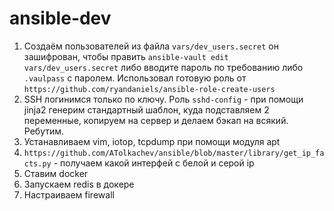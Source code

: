 # ansible-dev

1) Создаём пользователей из файла `vars/dev_users.secret` он зашифрован, чтобы править `ansible-vault edit vars/dev_users.secret` либо вводите пароль по требованию либо `.vaulpass` с паролем. Использовал готовую роль от `https://github.com/ryandaniels/ansible-role-create-users`
2) SSH логинимся только по ключу. Роль `sshd-config` - при помощи jinja2 генерим стандартный шаблон, куда подставляем 2 переменные, копируем на сервер и делаем бэкап на всякий. Ребутим.
3) Устанавливаем vim, iotop, tcpdump при помощи модуля apt
4) `https://github.com/ATolkachev/ansible/blob/master/library/get_ip_facts.py` - получаем какой интерфей с белой и серой ip
5) Ставим docker
6) Запускаем redis в докере
7) Настраиваем firewall
